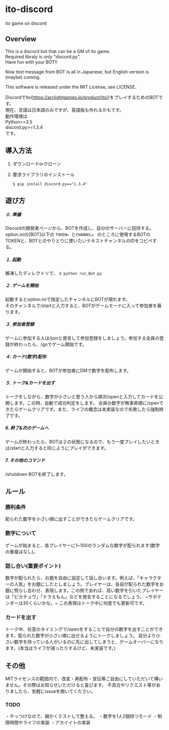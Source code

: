 # ito-discord
ito game on discord

## Overview
This is a discord bot that can be a GM of ito game.  
Required libraly is only "discord.py".  
Have fun with your BOT!!

Now text message from BOT is all in Japanese, but English version is (maybe) coming.

This software is released under the MIT License, see LICENSE.


Discordでito(https://arclightgames.jp/product/ito/)をプレイするためのBOTです。  
現在、言語は日本語のみですが、英語版も作れるかもです。  
動作環境は  
Python>=3.5  
discord.py>=1.3.4  
です。  

## 導入方法
1. ダウンロードorクローン

2. 要求ライブラリのインストール

    `$ pip install discord.py=="1.3.4"`


## 遊び方
##### ０. 準備
Discordの開発者ページから、BOTを作成し、自分のサーバーに招待する。
option.iniの[BOT]以下の
`TOKEN= `と`CHANNEL= `
のところに使用するBOTのTOKENと、BOTとのやりとりに使いたいテキストチャンネルのIDをコピペする。

##### １. 起動
解凍したディレクトリで、
`$ python run_Bot.py`

##### ２. ゲームを開始
起動するとoption.iniで指定したチャンネルにBOTが現れます。  
そのチャンネルで/startと入力すると、BOTがゲームモードに入って参加者を募ります。

##### ３. 参加者登録
ゲームに参加する人は/joinと発言して参加登録をしましょう。参加する全員の登録が終わったら、/goでゲーム開始です。

##### ４. カード(数字)配布
ゲームが開始すると、BOTが参加者にDMで数字を配布します。

##### ５. トーク&カードを出す
トークをしながら、数字が小さいと思う人から順次/openと入力してカードを公開します。この時、自動で成功判定をします。
全員の数字が無事昇順に/openできたらゲームクリアです。また、ライフの概念は未実装なので失敗したら強制終了です。

##### 6. 終了&次のゲームへ
ゲームが終わったら、BOTは２の状態になるので、もう一度プレイしたいときは/startと入力すると同じようにプレイができます。

##### 7. その他のコマンド
/shutdown   BOTを終了します。  

## ルール
### 勝利条件
配られた数字を小さい順に出すことができたらゲームクリアです。


### 数字について
ゲームが始まると、各プレイヤーに1~100のランダムな数字が配られます(数字の重複はなし)。


### 話し合い(重要ポイント)
数字が配られたら、お題を自由に設定して話し合います。例えば、「キャラクターの人気」をお題にしたとしましょう。プレイヤーは、各自が配られた数字をお題に照らし合わせ、表現します。この例であれば、高い数字を引いたプレイヤーは「ピカチュウ」「ドラえもん」などを発言することになるでしょう。 ~サボテンダーは30くらいかな。~ この表現はトーク中に何度でも更新可です。 


### カードを出す
トーク中、任意のタイミングで/openをすることで自分の数字を出すことができます。配られた数字が小さい順に出せるようにトークしましょう。
自分より小さい数字を持っている人がいるのに先に出してしまうと、ゲームオーバーになります。(本当はライフが減ったりするけど、未実装です。)


## その他
MITライセンスの範囲内で、改変・再配布・宣伝等ご自由にしていただいて構いません。その際はお知らせいただけると喜びます。
不具合やリクエスト等がありましたら、気軽にissueを開いてください。

### TODO
・やっつけなので、細かくテストして整える。
・数字を1人2個持つモード
・制限時間やライフの実装
・アカイイトの実装
